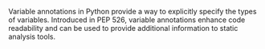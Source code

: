 Variable annotations in Python provide a way to explicitly specify the types of variables. Introduced in PEP 526, variable annotations enhance code readability and can be used to provide additional information to static analysis tools.
